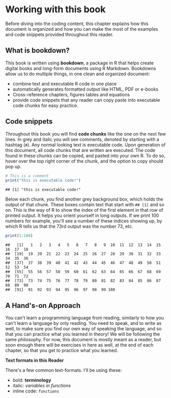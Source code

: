 # Working with this book

Before diving into the coding content, this chapter explains how this document is organized and how you can make the most of the examples and code snippets provided throughout this reader.

## What is bookdown?
This book is written using **bookdown**, a package in R that helps create digital books and long-form documents using R Markdown. Bookdowns allow us to do multiple things, in one clean and organized document:

- combine text and executable R code in one place
- automatically generates formatted output like HTML, PDF or e-books
- Cross-reference chapters, figures tables and equations
- provide code snippets that any reader can copy paste into executable code chunks for easy practice.

## Code snippets
Throughout this book you will find **code chunks** like the one on the next few lines. In grey and italic you will see comments, denoted by starting with a hashtag (`#`). Any normal looking text is executable code. Upon generation of this document, all code chunks that are written are executed. The code found in these chunks can be copied, and pasted into your own R. To do so, hover over the top right corner of the chunk, and the option to copy should pop up.


```r
# This is a comment
print("this is executable code!")
```

```
## [1] "this is executable code!"
```

Below each chunk, you find another grey background box, which holds the output of that chunk. These boxes contain text that start with `## [1]` and so on. This is the way of R to show the index of the first element in that row of printed output. It helps you orient yourself in long outputs. If we print 100 numbers for example, you'll see a number of these indices showing up, by which R tells us that the 73rd output was the number 73, etc.


```r
print(1:100)
```

```
##   [1]   1   2   3   4   5   6   7   8   9  10  11  12  13  14  15  16  17  18
##  [19]  19  20  21  22  23  24  25  26  27  28  29  30  31  32  33  34  35  36
##  [37]  37  38  39  40  41  42  43  44  45  46  47  48  49  50  51  52  53  54
##  [55]  55  56  57  58  59  60  61  62  63  64  65  66  67  68  69  70  71  72
##  [73]  73  74  75  76  77  78  79  80  81  82  83  84  85  86  87  88  89  90
##  [91]  91  92  93  94  95  96  97  98  99 100
```

## A Hand's-on Approach
You can't learn a programming language from reading, similarly to how you can't learn a language by only reading. You need to speak, and to write as well, to make sure you find our own way of speaking the language, and so that you can practice what you learned in theory! We will be following the same philosophy. For now, this document is mostly meant as a reader, but soon enough there will be exercises in here as well, at the end of each chapter, so that you get to practice what you learned. 

**Text formats in this Reader**

There's a few common text-formats. I'll be using these:

- bold: **terminology**
- italic: *variables in functions*
- inline code: `functions`
